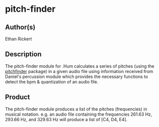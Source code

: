 # pitch-finder

## Author(s)
Ethan Rickert

## Description
The pitch-finder module for .Hum calculates a series of pitches (using the [pitchfinder](https://github.com/peterkhayes/pitchfinder) package) in a given audio file using information received from Daniel's percussion module which provides the necessary functions to detect the bpm & quantization of an audio file.

## Product
The pitch-finder module produces a list of the pitches (frequencies) in musical notation. e.g. an audio file containing the frequencies 261.63 Hz, 293.66 Hz, and 329.63 Hz will produce a list of [C4, D4, E4].
